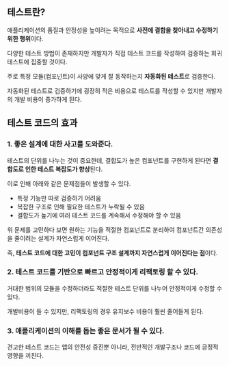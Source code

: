 ## 테스트란?

애플리케이션의 품질과 안정성을 높이려는 목적으로 **사전에 결함을 찾아내고 수정하기 위한 행위**이다.

다양한 테스트 방법이 존재하지만 개발자가 직접 테스트 코드를 작성하여 검증하는 회귀 테스트에 집중할 것이다.

주로 특정 모듈(컴포넌트)이 사양에 맞게 잘 동작하는지 **자동화된 테스트**로 검증한다.

자동화된 테스트로 검증하기에 굉장히 적은 비용으로 테스트를 작성할 수 있지만 개발자의 개발 비용이 증가하게 된다.

## 테스트 코드의 효과

### 1. 좋은 설계에 대한 사고를 도와준다.

테스트의 단위를 나누는 것이 중요한데, 결합도가 높은 컴포넌트를 구현하게 된다면 **결합도로 인한 테스트 복잡도가 향상**된다.

이로 인해 아래와 같은 문제점들이 발생할 수 있다.

- 특정 기능만 따로 검증하기 어려움
- 복잡한 구조로 인해 필요한 테스트가 누락될 수 있음
- 결합도가 높기에 여러 테스트 코드를 계속해서 수정해야 할 수 있음

위 문제를 고민하다 보면 원하는 기능을 적절한 컴포넌트로 분리하여 컴포넌트간 의존성을 줄이려는 설계가 자연스럽게 이어진다.

즉, **테스트 코드에 대한 고민이 컴포넌트 구조 설계까지 자연스럽게 이어진다는 점**이다.

### 2. 테스트 코드를 기반으로 빠르고 안정적이게 리팩토링 할 수 있다.

거대한 범위의 모듈을 수정하더라도 적절한 테스트 단위를 나누어 안정적이게 수정할 수 있다.

개발비용이 들 수 있지만, 리팩토링의 경우 유지보수 비용이 훨씬 줄어들게 된다.

### 3. 애플리케이션의 이해를 돕는 좋은 문서가 될 수 있다.

견고한 테스트 코드는 앱의 안전성 증진뿐 아니라, 전반적인 개발구조나 코드에 긍정적 영향을 끼친다.
